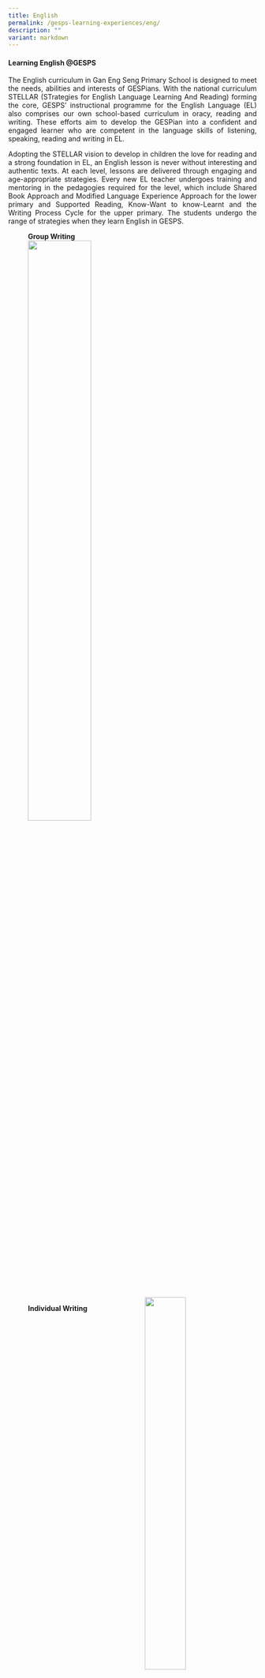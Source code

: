 ```yaml
---
title: English
permalink: /gesps-learning-experiences/eng/
description: ""
variant: markdown
---
```

#### Learning English @GESPS

<p align="justify"> The English curriculum in Gan Eng Seng Primary School is designed to meet the needs, abilities and interests of GESPians. With the national curriculum STELLAR (STrategies for English Language Learning And Reading) forming the core, GESPS’ instructional programme for the English Language (EL) also comprises our own school-based curriculum in oracy, reading and writing. These efforts aim to develop the&nbsp;GESPian&nbsp;into a confident and engaged learner who are competent in the language skills of listening, speaking, reading and writing in EL.</p>


<p align="justify">Adopting the STELLAR vision to develop in children the love for reading and a strong foundation in EL, an English lesson is never without interesting and authentic texts. At each level, lessons are delivered through engaging and age-appropriate strategies. Every new EL teacher undergoes training and mentoring in the pedagogies required for the level, which include Shared Book Approach and Modified Language Experience Approach for the lower primary and Supported Reading, Know-Want to know-Learnt and the Writing Process Cycle for the upper primary. The students undergo the range of strategies when they learn English in GESPS.</p>

<figure>
<figcaption><b>Group Writing</b><br>
<img src="/images/Eng_1.png" style="width:54.9%" align="left">
<img src="/images/Eng_2.png" style="width:44%" align="right"><br clear="left">
	</figcaption>
	</figure>

<figure>
<figcaption><b>Individual Writing</b><br>
<img src="/images/Eng_3.png" style="width:63%" align="left">
<img src="/images/Eng_4.png" style="width:35.2%" align="right"><br clear="left">
	</figcaption>
	</figure>

<figure>
<figcaption><b>Modified Language Experience Approach (MLEA)</b><br>
<img src="/images/Eng_5.png" style="width:55%" align="left">
<img src="/images/Eng_6.png" style="width:43.7%" align="right"><br clear="left">
	</figcaption>
	</figure>

#### Embracing all Students - Curriculum Customisation

<p align="justify">The STELLAR curriculum is supplemented by a range of school-designed programmes to meet the varied needs, abilities and interests of our students. Through these efforts, GESPians will be equipped with the necessary language skills to confidently face the future.</p>

**I. Reading Programme**
 
 <figure>
<img src="/images/Reading-Milestones-681x1024.jpg" style="width:40%">
<figcaption> Reading Milestones
 </figcaption>
</figure>

<p align="justify">Reading Milestones is a whole-school intensive reading programme launched in 2018 founded on the&nbsp;principle of differentiated instruction to systematically raise every student’s reading competencies. It is designed to complement the teaching and learning of reading comprehension skills in the English classroom. At every level, students are individually placed and assigned reading material appropriate to their levels. They are promoted to the next reading level when they have demonstrated progress in their reading skills. This programme is conducted weekly. </p>

<p align="justify">At the foundational part of this programme, students in the Learning Support Programme undergo buddy reading using yet a different set of graded material. For these emergent readers, buddy reading takes place twice weekly. The EL teacher monitors their progress through regular small group reading instruction. To further encourage the love of reading, the school has collaborated with the National Library Board (NLB) since 2014.

</p><p align="justify">The intensive reading curriculum is supported by a range of extensive reading efforts. Such efforts include DEAR (Drop Everything And Read) time in the early morning, the School Library and the Class Library collection in every English classroom.</p>

**II. Supporting Lower Progress Learners**

<p align="justify">Recognising literacy as the bedrock of learning, the school spares no effort in providing additional support for our students who are struggling with language learning. The school has&nbsp;early intervention programmes such a Learning Support Programme (LSP)for Primary 1 and 2, School-based Dyslexia Remediation (SDR) and Reading Remediation Programme for Primary 3 and 4.  

</p><p align="justify">Beyond the above programmes, the school has put in place EL Remediation students who need additional support in language learning. These lessons take place after school in small groups.

</p><p align="justify">For struggling readers who find it difficult to keep up with the teaching and learning in the regular lessons, the school arranges for pull-out teaching to provide customised attention to these students. These teachers are usually have training in supporting lower progress learners in EL.</p>

**III. Stretching Higher Progress Learners**

<p align="justify">At the upper primary levels, high progress students have literature enrichment lessons to deepen their appreciation&nbsp;of the&nbsp;language and enhance their&nbsp;enhance their analytical thinking through the&nbsp;study of a chapter book. In addition,students are exposed to newspaper reading for class&nbsp;sharing and discussion of current events and issues. Selected students&nbsp;will go through debate&nbsp;and creative writing lessons to challenge themselves beyond what they have learnt in the&nbsp;curriculum.&nbsp;At the middle primary, students get to read&nbsp;supplementary literary magazines which are subscribed&nbsp;which&nbsp;are subscribed to arouse&nbsp;and sustain their interest in English.</p>


#### Fostering the Joy of Learning – Special Programmes

<p align="justify">Besides the pedagogical efforts in the school English curriculum, the school seeks to provide authentic platforms for students to demonstrate their language skills and instill the joy of learning.  </p>

**A. Oracy Programme**

<p align="justify">GESPians&nbsp;undergo a structured oracy programme which complements the teaching and learning of listening and speaking skills during their English lessons. The overarching objective across the levels is to develop students’ confidence in presenting before an audience.</p>

<p align="justify">The targeted skill focus spirals upwards from the basic oratorical skills at Primary 1 to the more complex over the years.t</p>

Curriculum&nbsp;_(revised in 2020)_

P1&nbsp;&nbsp;&nbsp;&nbsp;&nbsp;&nbsp;&nbsp; -&nbsp;&nbsp;&nbsp;&nbsp;&nbsp;&nbsp;&nbsp;&nbsp;&nbsp;&nbsp; Choral Reading &amp; Poetry Recitation<br>
P2&nbsp; &nbsp;&nbsp;&nbsp;&nbsp;&nbsp; -&nbsp;&nbsp;&nbsp;&nbsp;&nbsp;&nbsp;&nbsp;&nbsp;&nbsp;&nbsp; Readers' Theatre Show-and-Tell<br>
P3&nbsp; &nbsp;&nbsp;&nbsp;&nbsp;&nbsp; -&nbsp;&nbsp;&nbsp;&nbsp;&nbsp;&nbsp;&nbsp;&nbsp;&nbsp;&nbsp; Show-and-Tell (personal description)<br>
P4&nbsp; &nbsp;&nbsp;&nbsp;&nbsp;&nbsp; -&nbsp;&nbsp; &nbsp;&nbsp;&nbsp;&nbsp;&nbsp;&nbsp;&nbsp; Show-and-Tell (information report)<br>
P5&nbsp;&nbsp;&nbsp;&nbsp;&nbsp;&nbsp;&nbsp; -&nbsp;&nbsp; &nbsp;&nbsp;&nbsp;&nbsp;&nbsp;&nbsp;&nbsp; Persuasive Speech (prepared)<br>
P6&nbsp;&nbsp;&nbsp;&nbsp;&nbsp;&nbsp;&nbsp; -&nbsp;&nbsp; &nbsp;&nbsp;&nbsp;&nbsp;&nbsp;&nbsp;&nbsp; Persuasive Speech (prepared and impromptu)

<p align="justify">The students are taught to use their voice more effectively as they discover new ways to create and present the language. At the end of the oracy lessons, students take turns to showcase their oratorical skills before their classmates. It is always an enjoyable time as the class plays both audience and performer for the day.&nbsp;Besides presenting for confidence, dialogic conversations are incorporated in English lessons to equip students with communication and dialogic skills.</p>

<figure>
<figcaption><b>Poetry Recitation</b><br>
<img src="/images/Eng_7.png" style="width:100%">
	</figcaption>
	</figure>


<figure>
	<figcaption><b>Readers' Theatre</b><br>
<img src="/images/Eng_8.png" style="width:52.1%" align="left">
<img src="/images/Eng_9.png" style="width:47%" align="right"><br clear="left">
	</figcaption>
		</figure>

<figure>
	<figcaption><b>Persuasive Speech</b><br>
<img src="/images/Eng_10.png" style="width:100%">
		</figcaption>
</figure>
	
<figure>	
	<figcaption><b>Dialogic Conversations</b><br>
<img src="/images/Eng_11.png" style="width:41%" align="left">
<img src="/images/Eng_12.png" style="width:57.8%" align="right">
<br clear="left">
</figcaption>
		</figure>
		
**B. Use of English Games**  

<p align="justify">During English lessons, students are given the opportunities to play English games such as Scattergories and Bananagrams. Learning of the language is made fun and enjoyable.

 </p><figure>
	<figcaption><b>Learning through games</b><br>
	<img src="/images/Eng_13.png" style="width:49%" align="left">
	<img src="/images/Eng_14.png" style="width:49%" align="right">
 </figcaption>
</figure>
<br clear="left">
 <figure>
	<figcaption><b>Vocabulary Lesson using Banangram</b><br>
<img src="/images/Eng_15.png" style="width:50%" align="left">
<img src="/images/Eng_16.png" style="width:48.5%" align="right">

 </figcaption>
</figure>